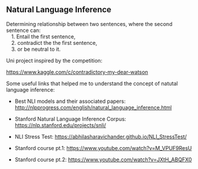 ## Natural Language Inference

Determining relationship between two sentences, where the second sentence can: <br />
&emsp;1. Entail the first sentence, <br />
&emsp;2. contradict the the first sentence, <br />
&emsp;3. or be neutral to it. <br />

Uni project inspired by the competition:

https://www.kaggle.com/c/contradictory-my-dear-watson


Some useful links that helped me to understand the concept of natutal language inference: 

* Best NLI models and their associated papers: http://nlpprogress.com/english/natural_language_inference.html

* Stanford Natural Language Inference Corpus: https://nlp.stanford.edu/projects/snli/

* NLI Stress Test: https://abhilasharavichander.github.io/NLI_StressTest/

* Stanford course pt.1: https://www.youtube.com/watch?v=M_VPUF9ResU

* Stanford course pt.2: https://www.youtube.com/watch?v=JXtH_ABQFX0
